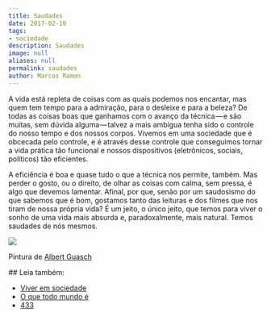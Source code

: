 ```yaml
---
title: Saudades
date: 2017-02-10
tags:
- sociedade
description: Saudades
image: null
aliases: null
permalink: saudades
author: Marcos Ramon
---
```

A vida está repleta de coisas com as quais podemos nos encantar, mas quem tem tempo para a admiração, para o desleixe e para a beleza? De todas as coisas boas que ganhamos com o avanço da técnica — e são muitas, sem dúvida alguma — talvez a mais ambígua tenha sido o controle do nosso tempo e dos nossos corpos. Vivemos em uma sociedade que é obcecada pelo controle, e é através desse controle que conseguimos tornar a vida prática tão funcional e nossos dispositivos (eletrônicos, sociais, políticos) tão eficientes.

A eficiência é boa e quase tudo o que a técnica nos permite, também. Mas perder o gosto, ou o direito, de olhar as coisas com calma, sem pressa, é algo que devemos lamentar. Afinal, por que, senão por um saudosismo do que sabemos que é bom, gostamos tanto das leituras e dos filmes que nos tiram de nossa própria vida? É um jeito, o único jeito, que temos para viver o sonho de uma vida mais absurda e, paradoxalmente, mais natural. Temos saudades de nós mesmos.

<img src="/assets/img/saudades-medium.jpeg">

Pintura de [Albert Guasch](http://www.faithistorment.com/2014/02/paintings-by-albert-guasch.html)


<div class="leia-tambem" markdown="1">
## Leia também:

- <a href="/viver-em-sociedade">Viver em sociedade</a>
- <a href="/o-que-todo-mundo-e">O que todo mundo é</a>
- <a href="/433">433</a>
</div>
